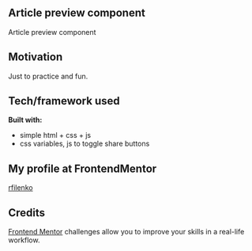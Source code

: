 ## Article preview component

Article preview component

## Motivation

Just to practice and fun.

## Tech/framework used

<b>Built with:</b>

- simple html + css + js
- css variables, js to toggle share buttons

## My profile at FrontendMentor

[rfilenko](https://www.frontendmentor.io/profile/rfilenko)

## Credits

[Frontend Mentor](https://www.frontendmentor.io) challenges allow you to improve your skills in a real-life workflow.

